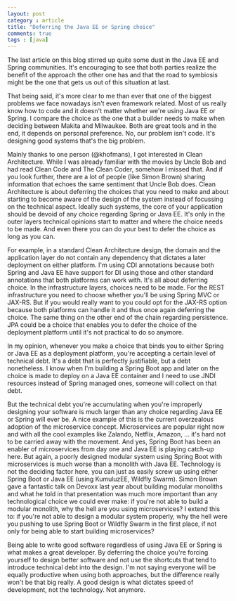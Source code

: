```yaml
---
layout: post
category : article
title: "Deferring the Java EE or Spring choice"
comments: true
tags : [java]
---
```


The last article on this blog stirred up quite some dust in the Java EE and Spring communities. It's encouraging to see that both parties realize the benefit of the approach the other one has and that the road to symbiosis might be the one that gets us out of this situation at last.

That being said, it's more clear to me than ever that one of the biggest problems we face nowadays isn't even framework related. Most of us really know how to code and it doesn't matter whether we're using Java EE or Spring. I compare the choice as the one that a builder needs to make when deciding between Makita and Milwaukee. Both are great tools and in the end, it depends on personal preference. No, our problem isn't code. It's designing good systems that's the big problem. 

Mainly thanks to one person (@khofmans), I got interested in Clean Architecture. While I was already familiar with the movies by Uncle Bob and had read Clean Code and The Clean Coder, somehow I missed that. And if you look further, there are a lot of people (like Simon Brown) sharing information that echoes the same sentiment that Uncle Bob does. Clean Architecture is about deferring the choices that you need to make and about starting to become aware of the design of the system instead of focussing on the technical aspect. Ideally such systems, the core of your application should be devoid of any choice regarding Spring or Java EE. It's only in the outer layers technical opinions start to matter and where the choice needs to be made. And even there you can do your best to defer the choice as long as you can.

For example, in a standard Clean Architecture design, the domain and the application layer do not contain any dependency that dictates a later deployment on either platform. I'm using CDI annotations because both Spring and Java EE have support for DI using those and other standard annotations that both platforms can work with. It's all about deferring choice. In the infrastructure layers, choices need to be made. For the REST infrastructure you need to choose whether you'll be using Spring MVC or JAX-RS. But if you would really want to you could opt for the JAX-RS option because both platforms can handle it and thus once again deferring the choice. The same thing on the other end of the chain regarding persistence. JPA could be a choice that enables you to defer the choice of the deployment platform until it's not practical to do so anymore.

In my opinion, whenever you make a choice that binds you to either Spring or Java EE as a deployment platform, you're accepting a certain level of technical debt. It's a debt that is perfectly justifiable, but a debt nonetheless. I know when I'm building a Spring Boot app and later on the choice is made to deploy on a Java EE container and I need to use JNDI resources instead of Spring managed ones, someone will collect on that debt. 

But the technical debt you're accumulating when you're improperly designing your software is much larger than any choice regarding Java EE or Spring will ever be. A nice example of this is the current overzealous adoption of the microservice concept. Microservices are popular right now and with all the cool examples like Zalando, Netflix, Amazon, ... it's hard not to be carried away with the movement. And yes, Spring Boot has been an enabler of microservices from day one and Java EE is playing catch-up here. But again, a poorly designed modular system using Spring Boot with microservices is much worse than a monolith with Java EE. Technology is not the deciding factor here, you can just as easily screw up using either Spring Boot or Java EE (using KumuluzEE, Wildfly Swarm). Simon Brown gave a fantastic talk on Devoxx last year about building modular monoliths and what he told in that presentation was much more important than any technological choice we could ever make: if you're not able to build a modular monolith, why the hell are you using microservices? I extend this to: if you're not able to design a modular system properly, why the hell were you pushing to use Spring Boot or Wildfly Swarm in the first place, if not only for being able to start building microservices?

Being able to write good software regardless of using Java EE or Spring is what makes a great developer. By deferring the choice you're forcing yourself to design better software and not use the shortcuts that tend to introduce technical debt into the design. I'm not saying everyone will be equally productive when using both approaches, but the difference really won't be that big really. A good design is what dictates speed of development, not the technology. Not anymore.